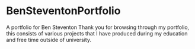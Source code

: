 # BenSteventonPortfolio
A portfolio for Ben Steventon
Thank you for browsing through my portfolio, this consists of various projects that I have produced during my education and free time outside of university.
